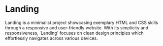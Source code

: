 # Landing

Landing is a minimalist project showcasing exemplary HTML and CSS skills through a responsive and user-friendly website. With its simplicity and responsiveness, 'Landing' focuses on clean design principles which effortlessly navigates across various devices. 
